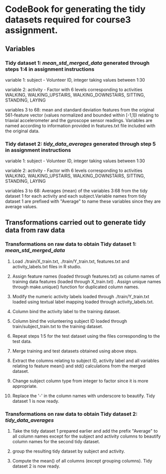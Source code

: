 # CodeBook for generating the tidy datasets required for course3 assignment.

## Variables

### Tidy dataset 1: <i>mean_std_merged_data</i> generated through steps 1:4 in assignment instructions

variable 1: subject - Volunteer ID, integer taking values between 1:30

variable 2: activity - Factor with 6 levels corresponding to activities WALKING, WALKING_UPSTAIRS, WALKING_DOWNSTAIRS, SITTING, STANDING,  LAYING

variables 3 to 68: mean and standard deviation features from the original 561-feature vector (values normalized and bounded within [-1,1]) relating to triaxial accelerometer and the gyroscope sensor readings. Variables are named according to information provided in features.txt file included with the original data.

### Tidy dataset 2: <i>tidy_data_averages</i> generated through step 5 in assignment instructions

variable 1: subject - Volunteer ID, integer taking values between 1:30

variable 2: activity - Factor with 6 levels corresponding to activities WALKING, WALKING_UPSTAIRS, WALKING_DOWNSTAIRS, SITTING, STANDING,  LAYING

variables 3 to 68: Averages (mean) of the variables 3:68 from the tidy dataset 1 for each activity and each subject.Variable names from tidy dataset 1 are prefixed with "Average" to name these variables since they are average values.

## Transformations carried out to generate tidy data from raw data

### Transformations on raw data to obtain Tidy dataset 1: <i>mean_std_merged_data</i> 

1. Load ./train/X_train.txt, ./train/Y_train.txt, features.txt and activity_labels.txt files in R studio.

2. Assign feature names (loaded through features.txt) as column names of training data features (loaded through X_train.txt) . Assign unique names through make.unique() function for duplicated column names.

3. Modify the numeric activity labels loaded through ./train/Y_train.txt loaded using textual label mapping loaded through activity_labels.txt.
 
4. Column bind the activity label to the training dataset.

5. Column bind the volunteering subject ID loaded through train/subject_train.txt to the training dataset.

6. Repeat steps 1:5 for the test dataset using the files corresponding to the test data.

7. Merge training and test datasets obtained using above steps.

8. Extract the columns relating to subject ID, activity label and all variables relating to feature mean() and std() calculations from the merged dataset.

9. Change subject column type from integer to factor since it is more appropriate.

10. Replace the '-' in the column names with underscore to beautify. Tidy dataset 1 is now ready.

### Transformations on raw data to obtain Tidy dataset 2: <i>tidy_data_averages</i> 

1. Take the tidy dataset 1 prepared earlier and add the prefix "Average" to all column names except for the subject and activity columns to beautify column names for the second tidy dataset.

2. group the resulting tidy dataset by subject and activity.

3. Compute the mean() of all columns (except grouping columns). Tidy dataset 2 is now ready.
